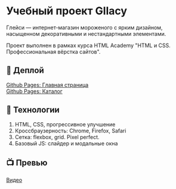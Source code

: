 # Учебный проект Gllacy

Глейси &mdash; интернет-магазин мороженого с ярким дизайном, насыщенном декоративными и нестандартными элементами.

Проект выполнен в рамках курса HTML Academy "HTML и CSS. Профессиональная вёрстка сайтов".

## 🚀 Деплой

<a href="https://ff1892.github.io/gllacy/" target="_blank">Github Pages: Главная страница</a>  
<a href="https://ff1892.github.io/gllacy/catalog.html" target="_blank">Github Pages: Каталог</a>  

## 🔧 Технологии

1. HTML, CSS, прогрессивное улучшение
2. Кроссбраузерность: Chrome, Firefox, Safari
3. Сетка: flexbox, grid. Pixel perfect.
4. Базовый JS: слайдер и модальные окна

## 📺 Превью

<a href="https://i.imgur.com/nFMfJ5z.mp4" target="_blank">Видео</a>
